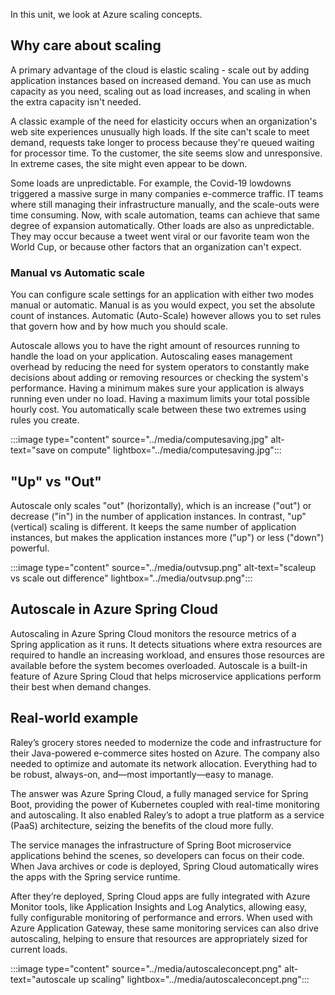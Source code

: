 In this unit, we look at Azure scaling concepts.

## Why care about scaling

A primary advantage of the cloud is elastic scaling - scale out by adding application instances based on increased demand. You can use as much capacity as you need, scaling out as load increases, and scaling in when the extra capacity isn't needed.

A classic example of the need for elasticity occurs when an organization's web site experiences unusually high loads. If the site can't scale to meet demand, requests take longer to process because they're queued waiting for processor time. To the customer, the site seems slow and unresponsive. In extreme cases, the site might even appear to be down.

Some loads are unpredictable. For example, the Covid-19 lowdowns triggered a massive surge in many companies e-commerce traffic. IT teams where still managing their infrastructure manually, and the scale-outs were time consuming. Now, with scale automation, teams can achieve that same degree of expansion automatically. Other loads are also as unpredictable. They may occur because a tweet went viral or our favorite team won the World Cup, or because other factors that an organization can't expect.

### Manual vs Automatic scale

You can configure scale settings for an application with either two modes manual or automatic. Manual is as you would expect, you set the absolute count of instances. Automatic (Auto-Scale) however allows you to set rules that govern how and by how much you should scale.

Autoscale allows you to have the right amount of resources running to handle the load on your application. Autoscaling eases management overhead by reducing the need for system operators to constantly make decisions about adding or removing resources or checking the system's performance. Having a minimum makes sure your application is always running even under no load. Having a maximum limits your total possible hourly cost. You automatically scale between these two extremes using rules you create.

:::image type="content" source="../media/computesaving.jpg" alt-text="save on compute" lightbox="../media/computesaving.jpg":::

## "Up" vs "Out"

Autoscale only scales "out" (horizontally), which is an increase ("out") or decrease ("in") in the number of application instances. In contrast, "up" (vertical) scaling is different. It keeps the same number of application instances, but makes the application instances more ("up") or less ("down") powerful.

:::image type="content" source="../media/outvsup.png" alt-text="scaleup vs scale out difference" lightbox="../media/outvsup.png":::

## Autoscale in Azure Spring Cloud

Autoscaling in Azure Spring Cloud monitors the resource metrics of a Spring application as it runs. It detects situations where extra resources are required to handle an increasing workload, and ensures those resources are available before the system becomes overloaded. Autoscale is a built-in feature of Azure Spring Cloud that helps microservice applications perform their best when demand changes.

## Real-world example

Raley’s grocery stores needed to modernize the code and infrastructure for their Java-powered e-commerce sites hosted on Azure. The company also needed to optimize and automate its network allocation. Everything had to be robust, always-on, and—most importantly—easy to manage.

The answer was Azure Spring Cloud, a fully managed service for Spring Boot, providing the power of Kubernetes coupled with real-time monitoring and autoscaling. It also enabled Raley’s to adopt a true platform as a service (PaaS) architecture, seizing the benefits of the cloud more fully.

The service manages the infrastructure of Spring Boot microservice applications behind the scenes, so developers can focus on their code. When Java archives or code is deployed, Spring Cloud automatically wires the apps with the Spring service runtime.

After they’re deployed, Spring Cloud apps are fully integrated with Azure Monitor tools, like Application Insights and Log Analytics, allowing easy, fully configurable monitoring of performance and errors. When used with Azure Application Gateway, these same monitoring services can also drive autoscaling, helping to ensure that resources are appropriately sized for current loads.

:::image type="content" source="../media/autoscaleconcept.png" alt-text="autoscale up scaling" lightbox="../media/autoscaleconcept.png":::

